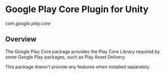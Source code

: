 # Google Play Core Plugin for Unity

*com.google.play.core*

## Overview

The Google Play Core package provides the Play Core Library required by
some Google Play packages, such as Play Asset Delivery.

This package doesn't provide any features when installed separately.

